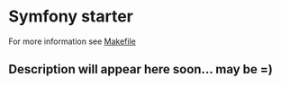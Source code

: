 # Symfony starter

For more information see [Makefile](./Makefile)

## Description will appear here soon... may be =)
